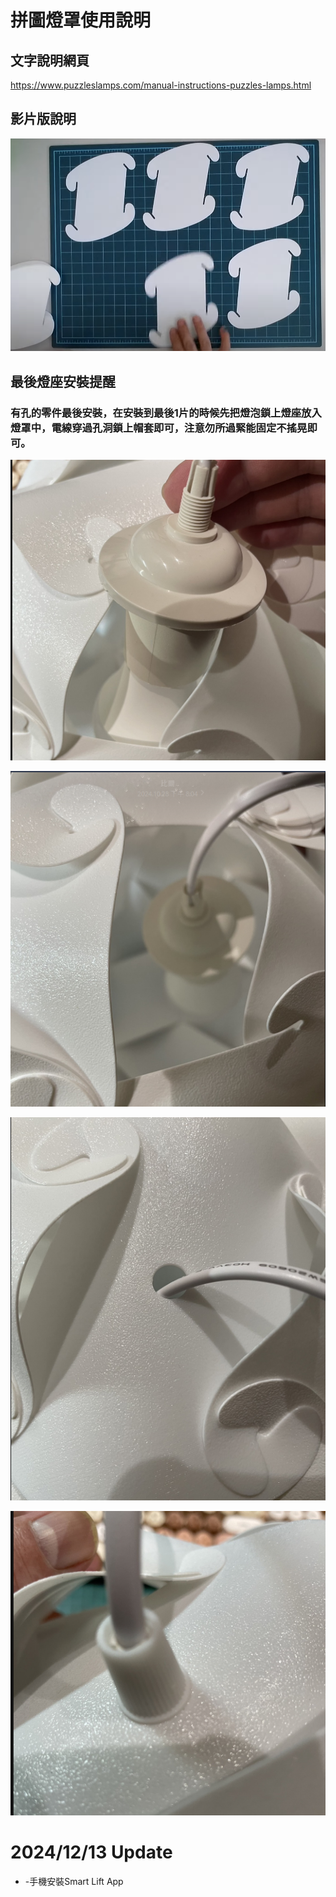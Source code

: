 #  拼圖燈罩使用說明

## 文字說明網頁

https://www.puzzleslamps.com/manual-instructions-puzzles-lamps.html

## 影片版說明

[![Watch the video](/puzzles_lamps/image/193625.png)](https://www.youtube.com/watch?v=Eu-heqvuD7I&t=11s&ab_channel=CompanyJulai)

## 最後燈座安裝提醒

### 有孔的零件最後安裝，在安裝到最後1片的時候先把燈泡鎖上燈座放入燈罩中，電線穿過孔洞鎖上帽套即可，**注意勿所過緊能固定不搖晃即可**。


![081733](/puzzles_lamps/image/200555.png)

![081733](/puzzles_lamps/image/200525.png)

![081733](/puzzles_lamps/image/200625.png)

![081733](/puzzles_lamps/image/200656.png)

# 2024/12/13 Update

* -手機安裝Smart Lift App
